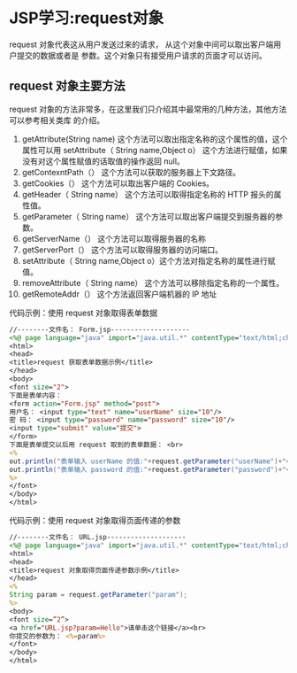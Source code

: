 # JSP学习:request对象
request 对象代表这从用户发送过来的请求， 从这个对象中间可以取出客户端用户提交的数据或者是
参数。这个对象只有接受用户请求的页面才可以访问。

## request 对象主要方法
request 对象的方法非常多，在这里我们只介绍其中最常用的几种方法，其他方法可以参考相关类库
的介绍。
1. getAttribute(String name)
这个方法可以取出指定名称的这个属性的值，这个属性可以用 setAttribute（ String name,Object o）
这个方法进行赋值，如果没有对这个属性赋值的话取值的操作返回 null。
2. getContexntPath（）
这个方法可以获取的服务器上下文路径。
3. getCookies（）
这个方法可以取出客户端的 Cookies。
4. getHeader（ String name）
这个方法可以取得指定名称的 HTTP 报头的属性值。
5. getParameter（ String name）
这个方法可以取出客户端提交到服务器的参数。
6. getServerName（）
这个方法可以取得服务器的名称
7. getServerPort（）
这个方法可以取得服务器的访问端口。
8. setAttribute（ String name,Object o）这个方法对指定名称的属性进行赋值。
9. removeAttribute（ String name）
这个方法可以移除指定名称的一个属性。
10. getRemoteAddr（）
这个方法返回客户端机器的 IP 地址


代码示例：使用 request 对象取得表单数据
```JSP
//--------文件名： Form.jsp--------------------
<%@ page language="java" import="java.util.*" contentType="text/html;charset=gb2312"%>
<html>
<head>
<title>request 获取表单数据示例</title>
</head>
<body>
<font size="2">
下面是表单内容：
<form action="Form.jsp" method="post">
用户名： <input type="text" name="userName" size="10"/>
密 码： <input type="password" name="password" size="10"/>
<input type="submit" value="提交">
</form>
下面是表单提交以后用 request 取到的表单数据： <br>
<%
out.println("表单输入 userName 的值:"+request.getParameter("userName")+"<br>");
out.println("表单输入 password 的值:"+request.getParameter("password")+"<br>");
%>
</font>
</body>
</html>
```
代码示例：使用 request 对象取得页面传递的参数
```jsp
//--------文件名： URL.jsp--------------------
<%@ page language="java" import="java.util.*" contentType="text/html;charset=gb2312"%>
<html>
<head>
<title>request 对象取得页面传递参数示例</title>
</head>
<%
String param = request.getParameter("param");
%>
<body>
<font size=”2”>
<a href="URL.jsp?param=Hello">请单击这个链接</a><br>
你提交的参数为： <%=param%>
</font>
</body>
</html>
```
